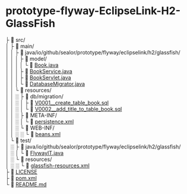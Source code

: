 prototype-flyway-EclipseLink-H2-GlassFish
=========================================

├ 📂 src/  
│ ├ 📂 main/  
│ │ ├ 📂 java/io/github/sealor/prototype/flyway/eclipselink/h2/glassfish/  
│ │ │ ├ 📂 model/  
│ │ │ │ └ 📜 [Book.java](src/main/java/io/github/sealor/prototype/flyway/eclipselink/h2/glassfish/model/Book.java)  
│ │ │ ├ 📜 [BookService.java](src/main/java/io/github/sealor/prototype/flyway/eclipselink/h2/glassfish/BookService.java)  
│ │ │ ├ 📜 [BookServlet.java](src/main/java/io/github/sealor/prototype/flyway/eclipselink/h2/glassfish/BookServlet.java)  
│ │ │ └ 📜 [DatabaseMigrator.java](src/main/java/io/github/sealor/prototype/flyway/eclipselink/h2/glassfish/DatabaseMigrator.java)  
│ │ └ 📂 resources/  
│ │ ░ ├ 📂 db/migration/  
│ │ ░ │ ├ 📜 [V0001__create_table_book.sql](src/main/resources/db/migration/V0001__create_table_book.sql)  
│ │ ░ │ └ 📜 [V0002__add_title_to_table_book.sql](src/main/resources/db/migration/V0002__add_title_to_table_book.sql)  
│ │ ░ ├ 📂 META-INF/  
│ │ ░ │ └ 📜 [persistence.xml](src/main/resources/META-INF/persistence.xml)  
│ │ ░ └ 📂 WEB-INF/  
│ │ ░ ░ └ 📜 [beans.xml](src/main/resources/WEB-INF/beans.xml)  
│ └ 📂 test/  
│ ░ ├ 📂 java/io/github/sealor/prototype/flyway/eclipselink/h2/glassfish/  
│ ░ │ └ 📜 [FlywayIT.java](src/test/java/io/github/sealor/prototype/flyway/eclipselink/h2/glassfish/FlywayIT.java)  
│ ░ └ 📂 resources/  
│ ░ ░ └ 📜 [glassfish-resources.xml](src/test/resources/glassfish-resources.xml)  
├ 📜 [LICENSE](LICENSE)  
├ 📜 [pom.xml](pom.xml)  
└ 📜 [README.md](README.md)  
